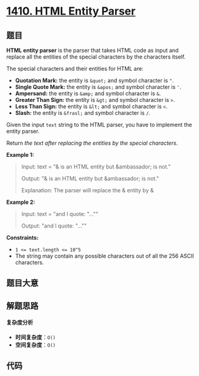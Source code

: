 # [1410. HTML Entity Parser](https://leetcode.com/problems/html-entity-parser/)

## 题目

**HTML entity parser** is the parser that takes HTML code as input and replace
all the entities of the special characters by the characters itself.

The special characters and their entities for HTML are:

- **Quotation Mark:** the entity is `&quot;` and symbol character is `"`.
- **Single Quote Mark:** the entity is `&apos;` and symbol character is `'`.
- **Ampersand:** the entity is `&amp;` and symbol character is `&`.
- **Greater Than Sign:** the entity is `&gt;` and symbol character is `>`.
- **Less Than Sign:** the entity is `&lt;` and symbol character is `<`.
- **Slash:** the entity is `&frasl;` and symbol character is `/`.

Given the input `text` string to the HTML parser, you have to implement the
entity parser.

Return _the text after replacing the entities by the special characters_.

**Example 1:**

> Input: text = "&amp; is an HTML entity but &ambassador; is not."
>
> Output: "& is an HTML entity but &ambassador; is not."
>
> Explanation: The parser will replace the &amp; entity by &

**Example 2:**

> Input: text = "and I quote: &quot;...&quot;"
>
> Output: "and I quote: \"...\""

**Constraints:**

- `1 <= text.length <= 10^5`
- The string may contain any possible characters out of all the 256 ASCII characters.

## 题目大意

## 解题思路

#### 复杂度分析

- **时间复杂度**：`O()`
- **空间复杂度**：`O()`

## 代码

```javascript

```
